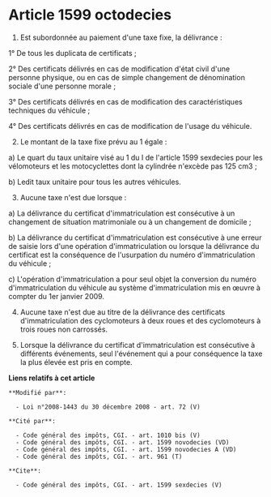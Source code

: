 # Article 1599 octodecies

1. Est subordonnée au paiement d'une taxe fixe, la délivrance : 

1° De tous les duplicata de certificats ; 

2° Des certificats délivrés en cas de modification d'état civil d'une personne physique, ou en cas de simple changement de
dénomination sociale d'une personne morale ; 

3° Des certificats délivrés en cas de modification des caractéristiques techniques du véhicule ; 

4° Des certificats délivrés en cas de modification de l'usage du véhicule. 

2. Le montant de la taxe fixe prévu au 1 égale : 

a) Le quart du taux unitaire visé au 1 du I de l'article 1599 sexdecies pour les vélomoteurs et les motocyclettes dont la
cylindrée n'excède pas 125 cm3 ; 

b) Ledit taux unitaire pour tous les autres véhicules. 

3. Aucune taxe n'est due lorsque : 

a) La délivrance du certificat d'immatriculation est consécutive à un changement de situation matrimoniale ou à un changement
de domicile ; 

b) La délivrance du certificat d'immatriculation est consécutive à une erreur de saisie lors d'une opération
d'immatriculation ou lorsque la délivrance du certificat est la conséquence de l'usurpation du numéro d'immatriculation du
véhicule ; 

c) L'opération d'immatriculation a pour seul objet la conversion du numéro d'immatriculation du véhicule au système
d'immatriculation mis en œuvre à compter du 1er janvier 2009.

4. Aucune taxe n'est due au titre de la délivrance des certificats d'immatriculation des cyclomoteurs à deux roues et des
cyclomoteurs à trois roues non carrossés. 

5. Lorsque la délivrance du certificat d'immatriculation est consécutive à différents événements, seul l'événement qui a pour
conséquence la taxe la plus élevée est pris en compte.

**Liens relatifs à cet article**

	**Modifié par**:

	  - Loi n°2008-1443 du 30 décembre 2008 - art. 72 (V)

	**Cité par**:

	  - Code général des impôts, CGI. - art. 1010 bis (V)
	  - Code général des impôts, CGI. - art. 1599 novodecies (VD)
	  - Code général des impôts, CGI. - art. 1599 novodecies A (VD)
	  - Code général des impôts, CGI. - art. 961 (T)

	**Cite**:

	  - Code général des impôts, CGI. - art. 1599 sexdecies (V)
